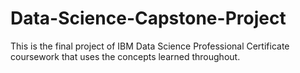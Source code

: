 # Data-Science-Capstone-Project
This is the final project of IBM Data Science Professional Certificate coursework that uses the concepts learned throughout.
